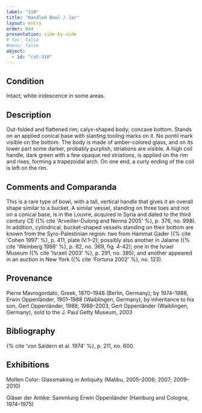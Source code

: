 ```yaml
---
label: "310"
title: "Handled Bowl / Jar"
layout: entry
order: 844
presentation: side-by-side
# toc: false
#menu: false 
object:
  - id: "cat-310"
---
```


## Condition

Intact; white iridescence in some areas.

## Description

Out-folded and flattened rim; calyx-shaped body; concave bottom. Stands on an applied conical base with slanting tooling marks on it. No pontil mark visible on the bottom. The body is made of amber-colored glass, and on its lower part some darker, probably purplish, striations are visible. A high coil handle, dark green with a few opaque red striations, is applied on the rim and rises, forming a trapezoidal arch. On one end, a curly ending of the coil is left on the rim.

## Comments and Comparanda

This is a rare type of bowl, with a tall, vertical handle that gives it an overall shape similar to a bucket. A similar vessel, standing on three toes and not on a conical base, is in the Louvre, acquired in Syria and dated to the third century CE ({% cite 'Arveiller-Dulong and Nenna 2005' %}, p. 376, no. 998). In addition, cylindrical, bucket-shaped vessels standing on their bottom are known from the Syro-Palestinian region: two from Hammat Gader ({% cite 'Cohen 1997' %}, p. 411, plate IV:1–2); possibly also another in Jalame ({% cite 'Weinberg 1988' %}, p. 82, no. 369, fig. 4-42); one in the Israel Museum ({% cite 'Israeli 2003' %}, p. 291, no. 385); and another appeared in an auction in New York ({% cite 'Fortuna 2002' %}, no. 123).

## Provenance

Pierre Mavrogordato, Greek, 1870–1948 (Berlin, Germany); by 1974–1988, Erwin Oppenländer, 1901–1988 (Waiblingen, Germany), by inheritance to his son, Gert Oppenländer, 1988; 1988–2003, Gert Oppenländer (Waiblingen, Germany), sold to the J. Paul Getty Museum, 2003

## Bibliography

{% cite 'von Saldern et al. 1974' %}, p. 211, no. 600.

## Exhibitions

Molten Color: Glassmaking in Antiquity (Malibu, 2005–2006; 2007; 2009–2010)

Gläser der Antike: Sammlung Erwin Oppenländer (Hamburg and Cologne, 1974–1975)